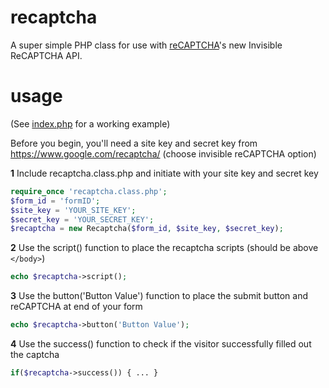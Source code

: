 # recaptcha
A super simple PHP class for use with [reCAPTCHA](https://www.google.com/recaptcha/admin)'s new Invisible ReCAPTCHA API.

# usage
(See [index.php](index.php) for a working example)

Before you begin, you'll need a site key and secret key from https://www.google.com/recaptcha/ (choose invisible reCAPTCHA option)

**1** Include recaptcha.class.php and initiate with your site key and secret key
```php
require_once 'recaptcha.class.php';
$form_id = 'formID';
$site_key = 'YOUR_SITE_KEY';
$secret_key = 'YOUR_SECRET_KEY';
$recaptcha = new Recaptcha($form_id, $site_key, $secret_key);
```
**2** Use the script() function to place the recaptcha scripts (should be above ```</body>```)
```php
echo $recaptcha->script();
```
**3** Use the button('Button Value') function to place the submit button and reCAPTCHA at end of your form
```php
echo $recaptcha->button('Button Value');
```
**4** Use the success() function to check if the visitor successfully filled out the captcha
```php
if($recaptcha->success()) { ... }
```
